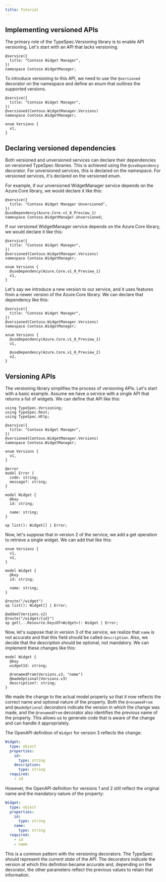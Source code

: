 ```yaml
---
title: Tutorial
---
```


## Implementing versioned APIs

The primary role of the TypeSpec.Versioning library is to enable API versioning. Let's start with an API that lacks versioning.

```typespec
@service({
  title: "Contoso Widget Manager",
})
namespace Contoso.WidgetManager;
```

To introduce versioning to this API, we need to use the `@versioned` decorator on the namespace and define an enum that outlines the supported versions.

```typespec
@service({
  title: "Contoso Widget Manager",
})
@versioned(Contoso.WidgetManager.Versions)
namespace Contoso.WidgetManager;

enum Versions {
  v1,
}
```

## Declaring versioned dependencies

Both versioned and unversioned services can declare their dependencies on versioned TypeSpec libraries. This is achieved using the `@useDependency` decorator. For unversioned services, this is declared on the namespace. For versioned services, it's declared on the versioned enum.

For example, if our unversioned WidgetManager service depends on the Azure.Core library, we would declare it like this:

```typespec
@service({
  title: "Contoso Widget Manager Unversioned",
})
@useDependency(Azure.Core.v1_0_Preview_1)
namespace Contoso.WidgetManager.Unversioned;
```

If our versioned WidgetManager service depends on the Azure.Core library, we would declare it like this:

```typespec
@service({
  title: "Contoso Widget Manager",
})
@versioned(Contoso.WidgetManager.Versions)
namespace Contoso.WidgetManager;

enum Versions {
  @useDependency(Azure.Core.v1_0_Preview_1)
  v1,
}
```

Let's say we introduce a new version to our service, and it uses features from a newer version of the Azure.Core library. We can declare that dependency like this:

```typespec
@service({
  title: "Contoso Widget Manager",
})
@versioned(Contoso.WidgetManager.Versions)
namespace Contoso.WidgetManager;

enum Versions {
  @useDependency(Azure.Core.v1_0_Preview_1)
  v1,

  @useDependency(Azure.Core.v1_0_Preview_2)
  v2,
}
```

## Versioning APIs

The versioning library simplifies the process of versioning APIs. Let's start with a basic example. Assume we have a service with a single API that returns a list of widgets. We can define that API like this:

```typespec
using TypeSpec.Versioning;
using TypeSpec.Rest;
using TypeSpec.Http;

@service({
  title: "Contoso Widget Manager",
})
@versioned(Contoso.WidgetManager.Versions)
namespace Contoso.WidgetManager;

enum Versions {
  v1,
}

@error
model Error {
  code: string;
  message?: string;
}

model Widget {
  @key
  id: string;

  name: string;
}

op list(): Widget[] | Error;
```

Now, let's suppose that in version 2 of the service, we add a get operation to retrieve a single widget. We can add that like this:

```typespec
enum Versions {
  v1,
  v2,
}

model Widget {
  @key
  id: string;

  name: string;
}

@route("/widget")
op list(): Widget[] | Error;

@added(Versions.v2)
@route("/widget/{id}")
op get(...Resource.KeysOf<Widget>): Widget | Error;
```

Now, let's suppose that in version 3 of the service, we realize that `name` is not accurate and that this field should be called `description`. Also, we decide that the description should be optional, not mandatory. We can implement these changes like this:

```typespec
model Widget {
  @key
  widgetId: string;

  @renamedFrom(Versions.v3, "name")
  @madeOptional(Versions.v3)
  description?: string;
}
```

We made the change to the actual model property so that it now reflects the correct name and optional nature of the property. Both the `@renamedFrom` and `@madeOptional` decorators indicate the version in which the change was made, and the `@renamedFrom` decorator also identifies the previous name of the property. This allows us to generate code that is aware of the change and can handle it appropriately.

The OpenAPI definition of `Widget` for version 3 reflects the change:

```yaml
Widget:
  type: object
  properties:
    id:
      type: string
    description:
      type: string
  required:
    - id
```

However, the OpenAPI definition for versions 1 and 2 still reflect the original name and the mandatory nature of the property:
```yaml
Widget:
  type: object
  properties:
    id:
      type: string
    name:
      type: string
  required:
    - id
    - name
```

This is a common pattern with the versioning decorators. The TypeSpec should represent the _current state_ of the API. The decorators indicate the version at which this definition became accurate and, depending on the decorator, the other parameters reflect the previous values to retain that information.
